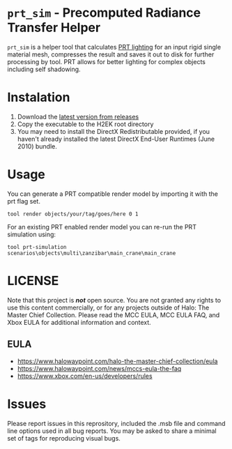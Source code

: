 # `prt_sim` - Precomputed Radiance Transfer Helper

`prt_sim` is a helper tool that calculates [PRT lighting](https://learn.microsoft.com/en-us/windows/win32/direct3d9/precomputed-radiance-transfer) for an input rigid single material mesh, compresses the result and saves it out to disk for further processing by tool. PRT allows for better lighting for complex objects including self shadowing.

# Instalation

1. Download the [latest version from releases](https://github.com/digsite/prt_sim/releases)
2. Copy the executable to the H2EK root directory
3. You may need to install the DirectX Redistributable provided, if you haven't already installed the latest DirectX End-User Runtimes (June 2010) bundle.

# Usage

You can generate a PRT compatible render model by importing it with the prt flag set.

```
tool render objects/your/tag/goes/here 0 1
```

For an existing PRT enabled render model you can re-run the PRT simulation using:

```
tool prt-simulation scenarios\objects\multi\zanzibar\main_crane\main_crane
```

# LICENSE
Note that this project is ***not*** open source. You are not granted any rights to use this content commercially, or for any projects outside of Halo: The Master Chief Collection. Please read the MCC EULA, MCC EULA FAQ, and Xbox EULA for additional information and context.

## EULA
* https://www.halowaypoint.com/halo-the-master-chief-collection/eula
* https://www.halowaypoint.com/news/mccs-eula-the-faq
* https://www.xbox.com/en-us/developers/rules

# Issues

Please report issues in this reprository, included the .msb file and command line options used in all bug reports. You may be asked to share a minimal set of tags for reproducing visual bugs.

